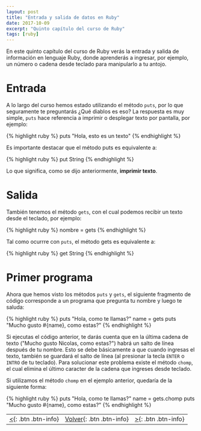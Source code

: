 ```yaml
---
layout: post
title: "Entrada y salida de datos en Ruby"
date: 2017-10-09
excerpt: "Quinto capítulo del curso de Ruby"
tags: [ruby]
---
```


En este quinto capítulo del curso de Ruby verás la entrada y salida de información en lenguaje Ruby, donde aprenderás a ingresar, por ejemplo, un número o cadena desde teclado para manipularlo a tu antojo.

# Entrada

A lo largo del curso hemos estado utilizando el método `puts`, por lo que seguramente te preguntarás ¿Qué diablos es eso? La respuesta es muy simple, `puts` hace referencia a imprimir o desplegar texto por pantalla, por ejemplo:

{% highlight ruby %}
puts "Hola, esto es un texto"
{% endhighlight %}

Es importante destacar que el método puts es equivalente a:

{% highlight ruby %}
put String
{% endhighlight %}

Lo que significa, como se dijo anteriormente, **imprimir texto**.

# Salida

También tenemos el método `gets`, con el cual podemos recibir un texto desde el teclado, por ejemplo:

{% highlight ruby %}
nombre = gets
{% endhighlight %}

Tal como ocurrre con `puts`, el método gets es equivalente a:

{% highlight ruby %}
get String
{% endhighlight %}

# Primer programa

Ahora que hemos visto los métodos `puts` y `gets`, el siguiente fragmento de código corresponde a un programa que pregunta tu nombre y luego te saluda:

{% highlight ruby %}
puts "Hola, como te llamas?"
name = gets
puts "Mucho gusto #{name}, como estas?"
{% endhighlight %}

Si ejecutas el código anterior, te darás cuenta que en la última cadena de texto ("Mucho gusto Nicolas, como estas?") habrá un salto de línea después de tu nombre. Esto se debe básicamente a que cuando ingresas el texto, también se guardará el salto de línea (al presionar la tecla `ENTER` o `INTRO` de tu teclado). Para solucionar este problema existe el método `chomp`, el cual elimina el último caracter de la cadena que ingreses desde teclado.

Si utilizamos el método `chomp` en el ejemplo anterior, quedaría de la siguiente forma:

{% highlight ruby %}
puts "Hola, como te llamas?"
name = gets.chomp
puts "Mucho gusto #{name}, como estas?"
{% endhighlight %}

|     |     |     |
|:----|:---:|----:|
| [<](https://nisoto.github.io/datos-elementales-ruby/){: .btn .btn-info} | [Volver](https://nisoto.github.io/curso-ruby/){: .btn .btn-info} | [>](https://nisoto.github.io/operadores-ruby/){: .btn .btn-info} |
